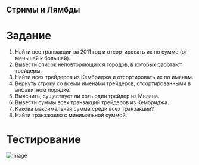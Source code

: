 ## Стримы и Лямбды
# Задание
1. Найти все транзакции за 2011 год и отсортировать их по сумме (от меньшей
к большей).
2. Вывести список неповторяющихся городов, в которых работают трейдеры.
3. Найти всех трейдеров из Кембриджа и отсортировать их по именам.
4. Вернуть строку со всеми именами трейдеров, отсортированными в алфавитном
порядке.
5. Выяснить, существует ли хоть один трейдер из Милана.
6. Вывести суммы всех транзакций трейдеров из Кембриджа.
7. Какова максимальная сумма среди всех транзакций?
8. Найти транзакцию с минимальной суммой.
# Тестирование
![image](https://github.com/user-attachments/assets/54c0c2fb-8280-4cd5-a092-9d85db6dfb2f)
